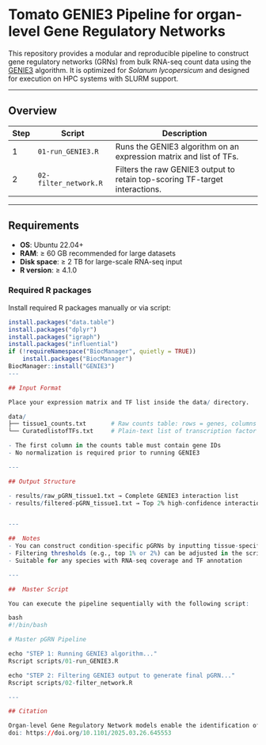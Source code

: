 # Tomato GENIE3 Pipeline for organ-level Gene Regulatory Networks

This repository provides a modular and reproducible pipeline to construct gene regulatory networks (GRNs) from bulk RNA-seq count data using the [GENIE3](https://bioconductor.org/packages/GENIE3) algorithm. 
It is optimized for *Solanum lycopersicum* and designed for execution on HPC systems with SLURM support.

---

## Overview

| Step | Script               | Description                                                                 |
|------|----------------------|-----------------------------------------------------------------------------|
| 1    | `01-run_GENIE3.R`    | Runs the GENIE3 algorithm on an expression matrix and list of TFs.          |
| 2    | `02-filter_network.R`| Filters the raw GENIE3 output to retain top-scoring TF-target interactions. |

---

## Requirements

- **OS**: Ubuntu 22.04+
- **RAM**: ≥ 60 GB recommended for large datasets
- **Disk space**: ≥ 2 TB for large-scale RNA-seq input
- **R version**: ≥ 4.1.0

### Required R packages

Install required R packages manually or via script:

```r
install.packages("data.table")
install.packages("dplyr")
install.packages("igraph")
install.packages("influential")
if (!requireNamespace("BiocManager", quietly = TRUE))
    install.packages("BiocManager")
BiocManager::install("GENIE3")
---

## Input Format

Place your expression matrix and TF list inside the data/ directory.

data/
├── tissue1_counts.txt       # Raw counts table: rows = genes, columns = SRA library IDs
└── CuratedlistofTFs.txt     # Plain-text list of transcription factor gene IDs (one per line)

- The first column in the counts table must contain gene IDs
- No normalization is required prior to running GENIE3

---

## Output Structure

- results/raw_pGRN_tissue1.txt → Complete GENIE3 interaction list
- results/filtered-pGRN_tissue1.txt → Top 2% high-confidence interactions


---

##  Notes
- You can construct condition-specific pGRNs by inputting tissue-specific or treatment-specific count matrices.
- Filtering thresholds (e.g., top 1% or 2%) can be adjusted in the script.
- Suitable for any species with RNA-seq coverage and TF annotation

---

##  Master Script

You can execute the pipeline sequentially with the following script:

bash
#!/bin/bash

# Master pGRN Pipeline

echo "STEP 1: Running GENIE3 algorithm..."
Rscript scripts/01-run_GENIE3.R

echo "STEP 2: Filtering GENIE3 output to generate final pGRN..."
Rscript scripts/02-filter_network.R

---

## Citation

Organ-level Gene Regulatory Network models enable the identification of central transcription factors in Solanum lycopersicum (2025-04-01)
doi: https://doi.org/10.1101/2025.03.26.645553

